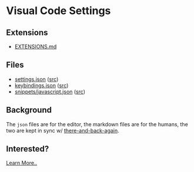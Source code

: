 # Visual Code Settings

## Extensions

* [EXTENSIONS.md](./EXTENSIONS.md)

## Files

* [settings.json](./settings.json.md) ([src](./settings.json))
* [keybindings.json](./keybindings.json.md) ([src](./keybindings.json))
* [snippets/javascript.json](./snippets/javascript.json.md) ([src](./snippets/javascript.json))

## Background

The `json` files are for the editor, the markdown files are for the humans, the
two are kept in sync w/ [there-and-back-again].

[there-and-back-again]: https://github.com/jedcn/there-and-back-again

## Interested?

[Learn More..](./docs/README.md)
